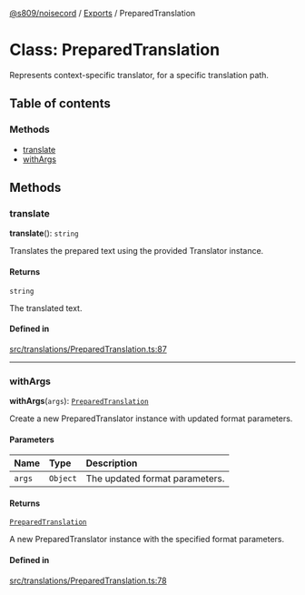 [@s809/noisecord](../README.md) / [Exports](../modules.md) / PreparedTranslation

# Class: PreparedTranslation

Represents context-specific translator, for a specific translation path.

## Table of contents

### Methods

- [translate](PreparedTranslation.md#translate)
- [withArgs](PreparedTranslation.md#withargs)

## Methods

### translate

**translate**(): `string`

Translates the prepared text using the provided Translator instance.

#### Returns

`string`

The translated text.

#### Defined in

[src/translations/PreparedTranslation.ts:87](https://github.com/s809/noisecord/blob/master/src/translations/PreparedTranslation.ts#L87)

___

### withArgs

**withArgs**(`args`): [`PreparedTranslation`](PreparedTranslation.md)

Create a new PreparedTranslator instance with updated format parameters.

#### Parameters

| Name | Type | Description |
| :------ | :------ | :------ |
| `args` | `Object` | The updated format parameters. |

#### Returns

[`PreparedTranslation`](PreparedTranslation.md)

A new PreparedTranslator instance with the specified format parameters.

#### Defined in

[src/translations/PreparedTranslation.ts:78](https://github.com/s809/noisecord/blob/master/src/translations/PreparedTranslation.ts#L78)
